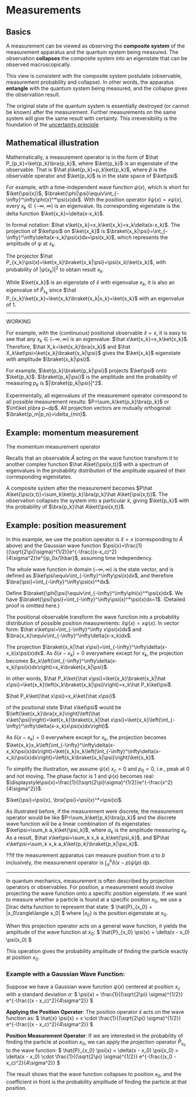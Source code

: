 # Measurements

## Basics

A measurement can be viewed as observing the **composite system** of the measurement apparatus and the quantum system being measured. The observation **collapses** the composite system into an eigenstate that can be observed macroscopically.

This view is consistent with the composite system postulate (observable, measurement probability and collapse). In other words, the apparatus **entangle** with the quantum system being measured, and the collapse gives the observation result.

The original state of the quantum system is essentially destroyed (or cannot be known) after the measurement. Further measurements on the same system will give the same result with certainty. This irreversibility is the foundation of the [uncertainty principle](https://en.wikipedia.org/wiki/Uncertainty_principle).

## Mathematical illustration

Mathematically, a measurement operator is in the form of $\hat P_{p_k}=\ket{p_k}\bra{p_k}$, where $\ket{p_k}$ is an eigenstate of the observable. That is $\hat p\ket{p_k}=p_k\ket{p_k}$, where $\hat p$ is the observable operator and $\ket{p_k}$ is in the state space of $\ket\psi$​.

For example, with a time-independent wave function $\psi(x)$, which is short for $\ket{\psi(x)}$, $\braket{\phi|\psi}\equiv\int_{-\infty}^\infty\phi(x)^*\psi(x)dx$. With the position operator $\hat x\psi(x)=x\psi(x)$, every $x_k\in(-\infty,\infty)$ is an eigenvalue. Its corresponding eigenstate is the delta function $\ket{x_k}=\delta(x-x_k)$.

In formal notation: $\hat x\ket{x_k}=x_k\ket{x_k}=x_k\delta(x-x_k)$. The projection of $\ket\psi$ on $\ket{x_k}$ is $\braket{x_k|\psi}=\int_{-\infty}^\infty\delta(x-x_k)\psi(x)dx=\psi(x_k)$, which represents the amplitude of $\psi$ at $x_k$.

The projector $\hat P_{x_k}\psi(x)=\ket{x_k}\braket{x_k|\psi}=\psi(x_k)\ket{x_k}$, with probability of $|\psi(x_k)|^2$ to obtain result $x_k$.

While $\ket{x_k}$ is an eigenstate of $\hat x$ with eigenvalue $x_k$, it is also an eigenvalue of $\hat P_{x_k}$ since $\hat P_{x_k}\ket{x_k}=\ket{x_k}\braket{x_k|x_k}=\ket{x_k}$ with an eigenvalue of $1$.





---

WORKING



For example, with the (continuous) positional observable $\hat x=x$, it is easy to see that any $x_k\in(-\infty,\infty)$ is an eigenvalue: $\hat x\ket{x_k}=x_k\ket{x_k}$. Therefore, $\hat X_k=\ket{x_k}\bra{x_k}$ and $\hat X_k\ket\psi=\ket{x_k}\braket{x_k|\psi}$ gives the $\ket{x_k}$ eigenstate with amplitude $\braket{x_k|\psi}$.

For example, $\ket{p_k}\braket{p_k|\psi}$ projects $\ket\psi$ onto $\ket{p_k}$. $\braket{p_k|\psi}$ is the amplitude and the probability of measuring $p_k$ is $|\braket{p_k|\psi}|^2$.

Experimentally, all eigenvalues of the measurement operator correspond to all possible measurement results: $P=\sum_k\ket{p_k}\bra{p_k}$ or $\int\ket p\bra p~dp$. All projection vectors are mutually orthogonal: $\braket{p_m|p_n}=\delta_{mn}$​​.

## Example: momentum measurement

The momentum measurement operator



Recalls that an observable $\hat A$ acting on the wave function transform it to another complex function $\hat A\ket{\psi(x,t)}$ with a spectrum of eigenvalues in the probability distribution of the amplitude squared of their corresponding eigenstates.

A composite system after the measurement becomes $P\hat A\ket{\psi(x,t)}=\sum_k\ket{p_k}\bra{p_k}\hat A\ket{\psi(x,t)}$. The observation collapses the system into a particular $k$, giving $\ket{p_k}$ with the probability of $\bra{p_k}\hat A\ket{\psi(x,t)}$.



## Example: position measurement

In this example, we use the position operator is $\hat x=x$ (corresponding to $\hat A$ above) and the Gaussian wave function $\psi(x)=\frac{1}{(\sqrt{2\pi}\sigma)^{1/2}}e^{-\frac{(x-x_c)^2}{4\sigma^2}}e^{ip_0x/\hbar}$, assuming time independency.

The whole wave function in domain $(-\infty,\infty)$ is the state vector, and is defined as $\ket\psi\equiv\int_{-\infty}^\infty\psi(x)dx$, and therefore $\bra{\psi}=\int_{-\infty}^\infty\psi(x)^*dx$.

Define $\braket{\phi|\psi}\equiv\int_{-\infty}^\infty\phi(x)^*\psi(x)dx$. We have $\braket{\psi|\psi}=\int_{-\infty}^\infty\psi(x)^*\psi(x)dx=1$. (Detailed proof is omitted here.)

The positional observable transform the wave function into a probability distribution of possible position measurements: $\hat x\psi(x)=x\psi(x)$. In vector form: $\hat x\ket\psi=\int_{-\infty}^\infty x\psi(x)dx$ and $\bra{x_k}\equiv\int_{-\infty}^\infty\delta(x-x_k)dx$.

The projection $\braket{x_k|\hat x\psi}=\int_{-\infty}^\infty\delta(x-x_k)x\psi(x)dx$. As $\delta(x-x_k)=0$ everywhere except for $x_k$, the projection becomes $x_k\left(\int_{-\infty}^\infty\delta(x-x_k)\psi(x)dx\right)=x_k\braket{x_k|\psi}$.

In other words, $\hat P_k\ket{\hat x\psi}=\ket{x_k}\braket{x_k|\hat x\psi}=\ket{x_k}\left(x_k\braket{x_k|\psi}\right)=x_k\hat P_k\ket\psi$.

$\hat P_k\ket{\hat x\psi}=x_k\ket{\hat x\psi}$



of the positional state $\hat x\ket\psi$ would be $\left(\ket{x_k}\bra{x_k}\right)\left(\hat x\ket{\psi}\right)=\ket{x_k}\braket{x_k|\hat x\psi}=\ket{x_k}\left(\int_{-\infty}^\infty\delta(x-x_k)x\psi(x)dx\right)$.

As $\delta(x-x_k)=0$ everywhere except for $x_k$, the projection becomes $\ket{x_k}x_k\left(\int_{-\infty}^\infty\delta(x-x_k)\psi(x)dx\right)=\ket{x_k}x_k\left(\int_{-\infty}^\infty\delta(x-x_k)\psi(x)dx\right)=\left(x_k\braket{x_k|\psi}\right)\ket{x_k}$​.



To simplify the illustration, we assume $\psi(x)$ $x_c=0$ and $p_0=0$, i.e., peak at $0$ and not moving. The phase factor is 1 and $\psi(x)$ becomes real: $\displaystyle\psi(x)=\frac{1}{(\sqrt{2\pi}\sigma)^{1/2}}e^{-\frac{x^2}{4\sigma^2}}$.





$\ket{\psi}=\psi(x), \bra{\psi}=\psi(x)^*=\psi(x)$​.

As illustrated before, if the measurement were discrete, the measurement operator would be like $P=\sum_k\ket{p_k}\bra{p_k}$ and the discrete wave function will be a linear combination of its eigenstates: $\ket\psi=\sum_k a_k\ket{\psi_k}$, where $a_k$ is the amplitude measuring $x_k$. As a result, $\hat x\ket\psi=\sum_k x_k a_k\ket{\psi_k}$, and $P\hat x\ket\psi=\sum_k x_k a_k\ket{p_k}\braket{p_k|\psi_k}$.

??If the measurement apparatus can measure position from $a$ to $b$ inclusively, the measurement operator is $\int_a^b\delta(x-p)\psi(p)~dp$.



---

In quantum mechanics, measurement is often described by projection operators or observables. For position, a measurement would involve projecting the wave function onto a specific position eigenstate. If we want to measure whether a particle is found at a specific position $x_0$, we use a Dirac delta function to represent that state:
$ \hat{P}_{x_0} = |x_0\rangle\langle x_0| $
where $|x_0\rangle$ is the position eigenstate at $x_0$.

When this projection operator acts on a general wave function, it yields the amplitude of the wave function at $x_0$:
$ \hat{P}_{x_0} \psi(x) = \delta(x - x_0) \psi(x_0) $

This operation gives the probability amplitude of finding the particle exactly at position $x_0$.

### Example with a Gaussian Wave Function:

Suppose we have a Gaussian wave function $\psi(x)$ centered at position $x_c$ with a standard deviation $\sigma$:
$ \psi(x) = \frac{1}{(\sqrt{2\pi} \sigma)^{1/2}} e^{-\frac{(x - x_c)^2}{4\sigma^2}} $

**Applying the Position Operator**:
The position operator $\hat{x}$ acts on the wave function as:
$ \hat{x} \psi(x) = x \cdot \frac{1}{(\sqrt{2\pi} \sigma)^{1/2}} e^{-\frac{(x - x_c)^2}{4\sigma^2}} $

**Position Measurement Operator**:
If we are interested in the probability of finding the particle at position $x_0$, we can apply the projection operator $\hat{P}_{x_0}$ to the wave function:
$ \hat{P}_{x_0} \psi(x) = \delta(x - x_0) \psi(x_0) = \delta(x - x_0) \cdot \frac{1}{(\sqrt{2\pi} \sigma)^{1/2}} e^{-\frac{(x_0 - x_c)^2}{4\sigma^2}} $

The result shows that the wave function collapses to position $x_0$, and the coefficient in front is the probability amplitude of finding the particle at that position.

